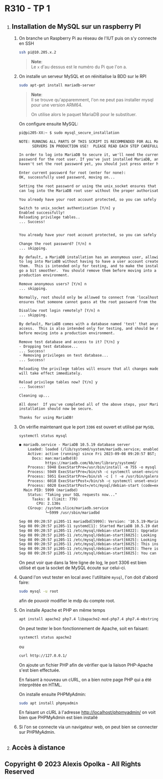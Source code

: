 # R310 - TP 1

1. ## Installation de MySQL sur un raspberry PI

   1. On branche un Raspberry Pi au réseau de l'IUT puis on s'y connecte en SSH

      ```sh
      ssh pi@10.205.x.2
      ```

      > **Note**:  
      > Le `x` d'au dessus est le numéro du Pi que l'on a.

   1. On installe un serveur MySQL et on réinitialise la BDD sur le RPI

      ```sh
      sudo apt-get install mariadb-server
      ```

      > **Note**:  
      > Il se trouve qu'apparemment, l'on ne peut pas installer mysql
      > pour une version ARM64.
      >
      > On utilise alors le paquet MariaDB pour le substituer.

      On configure ensuite MySQL:

      ```sh
      pi@pi205-XX:~ $ sudo mysql_secure_installation 
      ```

      ```txt
      NOTE: RUNNING ALL PARTS OF THIS SCRIPT IS RECOMMENDED FOR ALL MariaDB
            SERVERS IN PRODUCTION USE!  PLEASE READ EACH STEP CAREFULLY!

      In order to log into MariaDB to secure it, we'll need the current
      password for the root user. If you've just installed MariaDB, and
      haven't set the root password yet, you should just press enter here.

      Enter current password for root (enter for none): 
      OK, successfully used password, moving on...

      Setting the root password or using the unix_socket ensures that nobody
      can log into the MariaDB root user without the proper authorisation.

      You already have your root account protected, so you can safely answer 'n'.

      Switch to unix_socket authentication [Y/n] y
      Enabled successfully!
      Reloading privilege tables..
      ... Success!


      You already have your root account protected, so you can safely answer 'n'.

      Change the root password? [Y/n] n
      ... skipping.

      By default, a MariaDB installation has an anonymous user, allowing anyone
      to log into MariaDB without having to have a user account created for
      them.  This is intended only for testing, and to make the installation
      go a bit smoother.  You should remove them before moving into a
      production environment.

      Remove anonymous users? [Y/n] n
      ... skipping.

      Normally, root should only be allowed to connect from 'localhost'.  This
      ensures that someone cannot guess at the root password from the network.

      Disallow root login remotely? [Y/n] n
      ... skipping.

      By default, MariaDB comes with a database named 'test' that anyone can
      access.  This is also intended only for testing, and should be removed
      before moving into a production environment.

      Remove test database and access to it? [Y/n] y
      - Dropping test database...
      ... Success!
      - Removing privileges on test database...
      ... Success!

      Reloading the privilege tables will ensure that all changes made so far
      will take effect immediately.

      Reload privilege tables now? [Y/n] y
      ... Success!

      Cleaning up...

      All done!  If you've completed all of the above steps, your MariaDB
      installation should now be secure.

      Thanks for using MariaDB!
      ```

   1. On vérifie maintenant que le port `3306` est ouvert et utilisé par `MySQL`

      ```sh
      systemctl status mysql
      ```

      ```txt
      ● mariadb.service - MariaDB 10.5.19 database server
          Loaded: loaded (/lib/systemd/system/mariadb.service; enabled; vendor preset: enabled)
          Active: active (running) since Fri 2023-09-08 09:20:57 BST; 12min ago
            Docs: man:mariadbd(8)
                  https://mariadb.com/kb/en/library/systemd/
          Process: 5948 ExecStartPre=/usr/bin/install -m 755 -o mysql -g root -d /var/run/mysqld (code=exited, status=0/SUCC>
          Process: 5949 ExecStartPre=/bin/sh -c systemctl unset-environment _WSREP_START_POSITION (code=exited, status=0/SUC>
          Process: 5951 ExecStartPre=/bin/sh -c [ ! -e /usr/bin/galera_recovery ] && VAR= ||   VAR=`cd /usr/bin/..; /usr/bin>
          Process: 6018 ExecStartPost=/bin/sh -c systemctl unset-environment _WSREP_START_POSITION (code=exited, status=0/SU>
          Process: 6020 ExecStartPost=/etc/mysql/debian-start (code=exited, status=0/SUCCESS)
        Main PID: 5999 (mariadbd)
          Status: "Taking your SQL requests now..."
            Tasks: 8 (limit: 779)
              CPU: 2.130s
          CGroup: /system.slice/mariadb.service
                  └─5999 /usr/sbin/mariadbd

      Sep 08 09:20:57 pi205-11 mariadbd[5999]: Version: '10.5.19-MariaDB-0+deb11u2'  socket: '/run/mysqld/mysqld.sock'  port: 3306  Debian 11
      Sep 08 09:20:57 pi205-11 systemd[1]: Started MariaDB 10.5.19 database server.
      Sep 08 09:20:57 pi205-11 /etc/mysql/debian-start[6022]: Upgrading MySQL tables if necessary.
      Sep 08 09:20:57 pi205-11 /etc/mysql/debian-start[6025]: Looking for 'mariadb' as: /usr/bin/mariadb
      Sep 08 09:20:57 pi205-11 /etc/mysql/debian-start[6025]: Looking for 'mariadb-check' as: /usr/bin/mariadb-check
      Sep 08 09:20:57 pi205-11 /etc/mysql/debian-start[6025]: This installation of MariaDB is already upgraded to 10.5.19-Ma>
      Sep 08 09:20:57 pi205-11 /etc/mysql/debian-start[6025]: There is no need to run mysql_upgrade again for 10.5.19-MariaD>
      Sep 08 09:20:57 pi205-11 /etc/mysql/debian-start[6025]: You can use --force if you still want to run mysql_upgrade
      ```

      On peut voir que dans la 1ère ligne de log, le port 3306 est bien utilisé et que la socket de MySQL écoute sur celui-ci.

   1. Quand l'on veut tester en local avec l'utilitaire `mysql`, l'on doit d'abord faire:

      ```sh
      sudo mysql -u root
      ```

      afin de pouvoir modifier le mdp du compte root.

   1. On installe Apache et PHP en même temps

      ```sh
      apt install apache2 php7.4 libapache2-mod-php7.4 php7.4-mbstring php7.4-mysql php7.4-curl php7.4-gd php7.4-zip
      ```

      On peut tester le bon fonctionnement de Apache, soit en faisant:

      ```sh
      systemctl status apache2
      ```

      ou

      ```sh
      curl http://127.0.0.1/
      ```

      On ajoute un fichier PHP afin de vérifier que la liaison PHP-Apache s'est bien effectuée.

      En faisant à nouveau un cURL, on a bien notre page PHP qui a été interprêtée en HTML.

      On installe ensuite PHPMyAdmin:

      ```sh
      sudo apt install phpmyadmin
      ```

      En faisant un cURL à l'adresse [http://localhost/phpmyadmin/](http://localhost/phpmyadmin/) on voit bien que PHPMyAdmin est bien installé

   1. Si l'on se connecte via un navigateur web, on peut bien se connecter sur PHPMyAdmin.

2. ## Accès à distance

## Copyright &copy; 2023 Alexis Opolka - All Rights Reserved
